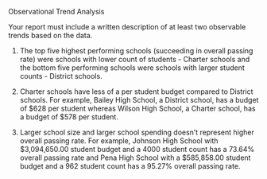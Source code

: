 Observational Trend Analysis

Your report must include a written description of at least two observable trends based on the data.

1. The top five highest performing schools (succeeding in overall passing rate) were schools with lower count of students - Charter schools and the bottom five performing schools were schools with larger student counts - District schools. 

2. Charter schools have less of a per student budget compared to District schools. For example, Bailey High School, a District school, has a budget of $628 per student whereas Wilson High School, a Charter school, has a budget of $578 per student.

3. Larger school size and larger school spending doesn’t represent higher overall passing rate. For example, Johnson High School with $3,094,650.00 student budget and a 4000 student count has a 73.64% overall passing rate and Pena High School with a $585,858.00 student budget and a 962 student count has a 95.27% overall passing rate.
